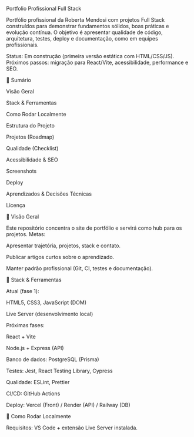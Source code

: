 Portfolio Profissional Full Stack

Portfólio profissional da Roberta Mendosi com projetos Full Stack construídos para demonstrar fundamentos sólidos, boas práticas e evolução contínua. O objetivo é apresentar qualidade de código, arquitetura, testes, deploy e documentação, como em equipes profissionais.

Status: Em construção (primeira versão estática com HTML/CSS/JS). Próximos passos: migração para React/Vite, acessibilidade, performance e SEO.

📌 Sumário

Visão Geral

Stack & Ferramentas

Como Rodar Localmente

Estrutura do Projeto

Projetos (Roadmap)

Qualidade (Checklist)

Acessibilidade & SEO

Screenshots

Deploy

Aprendizados & Decisões Técnicas

Licença

🔭 Visão Geral

Este repositório concentra o site de portfólio e servirá como hub para os projetos.
Metas:

Apresentar trajetória, projetos, stack e contato.

Publicar artigos curtos sobre o aprendizado.

Manter padrão profissional (Git, CI, testes e documentação).

🧰 Stack & Ferramentas

Atual (fase 1):

HTML5, CSS3, JavaScript (DOM)

Live Server (desenvolvimento local)

Próximas fases:

React + Vite

Node.js + Express (API)

Banco de dados: PostgreSQL (Prisma)

Testes: Jest, React Testing Library, Cypress

Qualidade: ESLint, Prettier

CI/CD: GitHub Actions

Deploy: Vercel (Front) / Render (API) / Railway (DB)

🧪 Como Rodar Localmente

Requisitos: VS Code + extensão Live Server instalada.
